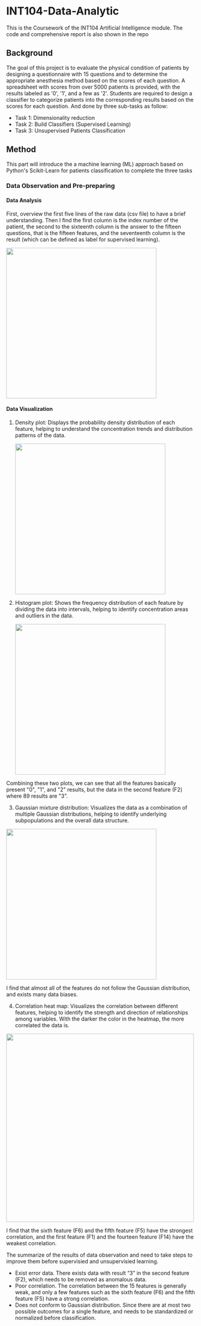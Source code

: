 # INT104-Data-Analytic
This is the Coursework of the INT104 Artificial Intelligence module. The code and comprehensive report is also shown in the repo
## Background
The goal of this project is to evaluate the physical condition of patients by designing a questionnaire with 15 questions and to determine the appropriate anesthesia method based on the scores of each question. A spreadsheet with scores from over 5000 patients is provided, with the results labeled as '0', '1', and a few as '2'. Students are required to design a classifier to categorize patients into the corresponding results based on the scores for each question. And done by three sub-tasks as follow:
* Task 1: Dimensionality reduction
* Task 2: Build Classifiers (Supervised Learning)
* Task 3: Unsupervised Patients Classification
## Method
This part will introduce the a machine learning (ML) approach based on Python's Scikit-Learn for patients classification to complete the three tasks
### Data Observation and Pre-preparing
#### Data Analysis
First, overview the first five lines of the raw data (csv file) to have a brief understanding. Then I find  the first column is the index number of the patient, the second to the sixteenth column is the answer to the fifteen questions, that is the fifteen features, and the seventeenth column is the result (which can be defined as label for supervised learning).

<img src="https://github.com/user-attachments/assets/f8a99fff-37f4-40da-9a04-0b8e120e060f" width=400px>

#### Data Visualization
1. Density plot: Displays the probability density distribution of each feature, helping to understand the concentration trends and distribution patterns of the data. 

   <img src="https://github.com/user-attachments/assets/20ae8a3f-e29a-4053-a7f6-a9bb796e8f8d" width=400px>
 
2. Histogram plot: Shows the frequency distribution of each feature by dividing the data into intervals, helping to identify concentration areas and outliers in the data.

   <img src="https://github.com/user-attachments/assets/e57fcae9-9c8f-4115-9376-8ddb05b4de9b" width=400px>

Combining these two plots, we can see that all the features basically present "0", "1", and "2" results, but the data in the second feature (F2) where 89 results are "3".

3.  Gaussian mixture distribution: Visualizes the data as a combination of multiple Gaussian distributions, helping to identify underlying subpopulations and the overall data structure.
   
   <img src="https://github.com/user-attachments/assets/06f7fea4-e3a3-4472-96f5-0fa522974230" width=400px>

I find that almost all of the features do not follow the Gaussian distribution, and exists many data biases.

4.  Correlation heat map: Visualizes the correlation between different features, helping to identify the strength and direction of relationships among variables. With the darker the color in the heatmap, the more correlated the data is.
   
   <img src="https://github.com/user-attachments/assets/29c5ddac-c2ba-45b1-a9c4-aa5484cf9072" width=500px>

I find that the sixth feature (F6) and the fifth feature (F5) have the strongest correlation, and the first feature (F1) and the fourteen feature (F14) have the weakest correlation.

The summarize of the results of data observation and need to take steps to improve them before supervisied and unsupervisied learning.
* Exist error data. There exists data with result “3” in the second feature (F2), which needs to be removed as anomalous data.
* Poor correlation. The correlation between the 15 features is generally weak, and only a few features such as the sixth feature (F6) and the fifth feature (F5) have a strong correlation.
* Does not conform to Gaussian distribution. Since there are at most two possible outcomes for a single feature, and needs to be standardized or normalized before classification.
